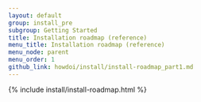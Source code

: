 ```yaml
---
layout: default
group: install_pre
subgroup: Getting Started
title: Installation roadmap (reference)
menu_title: Installation roadmap (reference)
menu_node: parent
menu_order: 1
github_link: howdoi/install/install-roadmap_part1.md
---
```


{% include install/install-roadmap.html %}